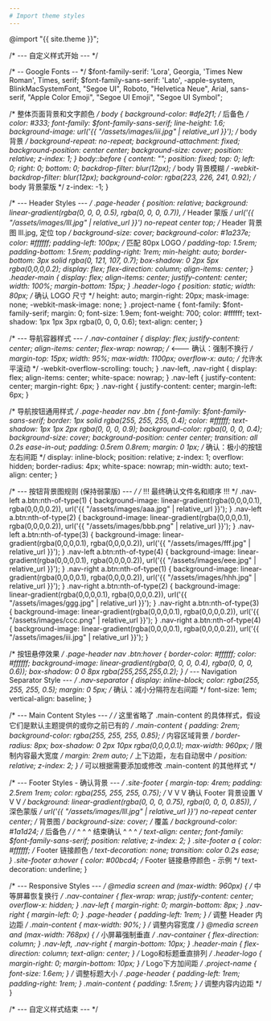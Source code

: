 ```yaml
---
# Import theme styles
---
```

@import "{{ site.theme }}";

/* --- 自定义样式开始 --- */

/* -- Google Fonts -- */
$font-family-serif: 'Lora', Georgia, 'Times New Roman', Times, serif;
$font-family-sans-serif: 'Lato', -apple-system, BlinkMacSystemFont, "Segoe UI", Roboto, "Helvetica Neue", Arial, sans-serif, "Apple Color Emoji", "Segoe UI Emoji", "Segoe UI Symbol";

/* 整体页面背景和文字颜色 */
body {
  background-color: #dfe2f1; /* 后备色 */
  color: #333;
  font-family: $font-family-sans-serif;
  line-height: 1.6;
  background-image: url('{{ "/assets/images/iii.jpg" | relative_url }}'); /* body 背景 */
  background-repeat: no-repeat;
  background-attachment: fixed;
  background-position: center center;
  background-size: cover;
  position: relative;
  z-index: 1;
}
body::before {
    content: "";
    position: fixed; top: 0; left: 0; right: 0; bottom: 0;
    backdrop-filter: blur(12px); /* body 背景模糊 */
    -webkit-backdrop-filter: blur(12px);
    background-color: rgba(223, 226, 241, 0.92); /* body 背景蒙版 */
    z-index: -1;
}

/* --- Header Styles --- */
.page-header {
  position: relative;
  background: linear-gradient(rgba(0, 0, 0, 0.5), rgba(0, 0, 0, 0.7)), /* Header 蒙版 */
              url('{{ "/assets/images/lll.jpg" | relative_url }}') no-repeat center top; /* Header 背景图 lll.jpg, 定位 top */
  background-size: cover; background-color: #1a237e; color: #ffffff;
  padding-left: 100px; /* 匹配 80px LOGO */
  padding-top: 1.5rem;
  padding-bottom: 1.5rem;
  padding-right: 1rem;
  min-height: auto;
  border-bottom: 3px solid rgba(0, 121, 107, 0.7);
  box-shadow: 0 2px 5px rgba(0,0,0,0.2);
  display: flex;
  flex-direction: column;
  align-items: center;
}
.header-main {
    display: flex;
    align-items: center;
    justify-content: center;
    width: 100%;
    margin-bottom: 15px;
}
.header-logo {
  position: static;
  width: 80px; /* 确认 LOGO 尺寸 */
  height: auto;
  margin-right: 20px;
  mask-image: none;
  -webkit-mask-image: none;
}
.project-name {
  font-family: $font-family-serif;
  margin: 0;
  font-size: 1.9em;
  font-weight: 700;
  color: #ffffff;
  text-shadow: 1px 1px 3px rgba(0, 0, 0, 0.6);
  text-align: center;
}

/* --- 导航容器样式 --- */
.nav-container {
  display: flex;
  justify-content: center;
  align-items: center;
  flex-wrap: nowrap;   /* <--- 确认：强制不换行 */
  margin-top: 15px;
  width: 95%;
  max-width: 1100px;
  overflow-x: auto;   /* 允许水平滚动 */
  -webkit-overflow-scrolling: touch;
}
.nav-left, .nav-right {
  display: flex;
  align-items: center;
  white-space: nowrap;
}
.nav-left { justify-content: center; margin-right: 6px; }
.nav-right { justify-content: center; margin-left: 6px; }

/* 导航按钮通用样式 */
.page-header nav .btn {
  font-family: $font-family-sans-serif;
  border: 1px solid rgba(255, 255, 255, 0.4);
  color: #ffffff;
  text-shadow: 1px 1px 2px rgba(0, 0, 0, 0.9);
  background-color: rgba(0, 0, 0, 0.4);
  background-size: cover;
  background-position: center center;
  transition: all 0.2s ease-in-out;
  padding: 0.5rem 0.8rem;
  margin: 0 1px; /* 确认：极小的按钮左右间距 */
  display: inline-block;
  position: relative;
  z-index: 1;
  overflow: hidden;
  border-radius: 4px;
  white-space: nowrap;
  min-width: auto;
  text-align: center;
}

/* --- 按钮背景图规则 (保持弱蒙版) --- */
/* !!! 最终确认文件名和顺序 !!! */
.nav-left a.btn:nth-of-type(1) { background-image: linear-gradient(rgba(0,0,0,0.1), rgba(0,0,0,0.2)), url('{{ "/assets/images/aaa.jpg" | relative_url }}'); }
.nav-left a.btn:nth-of-type(2) { background-image: linear-gradient(rgba(0,0,0,0.1), rgba(0,0,0,0.2)), url('{{ "/assets/images/bbb.png" | relative_url }}'); }
.nav-left a.btn:nth-of-type(3) { background-image: linear-gradient(rgba(0,0,0,0.1), rgba(0,0,0,0.2)), url('{{ "/assets/images/fff.jpg" | relative_url }}'); }
.nav-left a.btn:nth-of-type(4) { background-image: linear-gradient(rgba(0,0,0,0.1), rgba(0,0,0,0.2)), url('{{ "/assets/images/eee.jpg" | relative_url }}'); }
.nav-right a.btn:nth-of-type(1) { background-image: linear-gradient(rgba(0,0,0,0.1), rgba(0,0,0,0.2)), url('{{ "/assets/images/hhh.jpg" | relative_url }}'); }
.nav-right a.btn:nth-of-type(2) { background-image: linear-gradient(rgba(0,0,0,0.1), rgba(0,0,0,0.2)), url('{{ "/assets/images/ggg.jpg" | relative_url }}'); }
.nav-right a.btn:nth-of-type(3) { background-image: linear-gradient(rgba(0,0,0,0.1), rgba(0,0,0,0.2)), url('{{ "/assets/images/ccc.png" | relative_url }}'); }
.nav-right a.btn:nth-of-type(4) { background-image: linear-gradient(rgba(0,0,0,0.1), rgba(0,0,0,0.2)), url('{{ "/assets/images/iii.jpg" | relative_url }}'); }

/* 按钮悬停效果 */
.page-header nav .btn:hover {
  border-color: #ffffff;
  color: #ffffff;
  background-image: linear-gradient(rgba(0, 0, 0, 0.4), rgba(0, 0, 0, 0.6));
  box-shadow: 0 0 8px rgba(255,255,255,0.2);
}
/* --- Navigation Separator Style --- */
.nav-separator {
  display: inline-block;
  color: rgba(255, 255, 255, 0.5);
  margin: 0 5px; /* 确认：减小分隔符左右间距 */
  font-size: 1em;
  vertical-align: baseline;
}

/* --- Main Content Styles --- */
/* 这里省略了 .main-content 的具体样式，假设它们是默认主题提供的或你之前已有的 */
.main-content {
  padding: 2rem;
  background-color: rgba(255, 255, 255, 0.85); /* 内容区域背景 */
  border-radius: 8px;
  box-shadow: 0 2px 10px rgba(0,0,0,0.1);
  max-width: 960px; /* 限制内容最大宽度 */
  margin: 2rem auto; /* 上下边距，左右自动居中 */
  position: relative;
  z-index: 2;
}
/* 可以根据需要添加或修改 .main-content 的其他样式 */


/* --- Footer Styles - 确认背景 --- */
.site-footer {
  margin-top: 4rem;
  padding: 2.5rem 1rem;
  color: rgba(255, 255, 255, 0.75);
  /* V V V 确认 Footer 背景设置 V V V */
  background: linear-gradient(rgba(0, 0, 0, 0.75), rgba(0, 0, 0, 0.85)), /* 深色蒙版 */
              url('{{ "/assets/images/lll.jpg" | relative_url }}') no-repeat center center; /* 背景图 */
  background-size: cover; /* 覆盖 */
  background-color: #1a1d24; /* 后备色 */
  /* ^ ^ ^ 结束确认 ^ ^ ^ */
  text-align: center;
  font-family: $font-family-sans-serif;
  position: relative;
  z-index: 2;
}
.site-footer a {
  color: #ffffff; /* Footer 链接颜色 */
  text-decoration: none;
  transition: color 0.2s ease;
}
.site-footer a:hover {
  color: #00bcd4; /* Footer 链接悬停颜色 - 示例 */
  text-decoration: underline;
}

/* --- Responsive Styles --- */
@media screen and (max-width: 960px) {
    /* 中等屏幕恢复换行 */
    .nav-container { flex-wrap: wrap; justify-content: center; overflow-x: hidden; }
    .nav-left { margin-right: 0; margin-bottom: 8px; }
    .nav-right { margin-left: 0; }
    .page-header { padding-left: 1rem; } /* 调整 Header 内边距 */
    .main-content { max-width: 90%; } /* 调整内容宽度 */
}
@media screen and (max-width: 768px) {
    /* 小屏幕强制垂直 */
    .nav-container { flex-direction: column; }
    .nav-left, .nav-right { margin-bottom: 10px; }
    .header-main { flex-direction: column; text-align: center; } /* Logo和标题垂直排列 */
    .header-logo { margin-right: 0; margin-bottom: 10px; } /* Logo下方加间距 */
    .project-name { font-size: 1.6em; } /* 调整标题大小 */
    .page-header { padding-left: 1rem; padding-right: 1rem; }
    .main-content { padding: 1.5rem; } /* 调整内容内边距 */
}

/* --- 自定义样式结束 --- */
